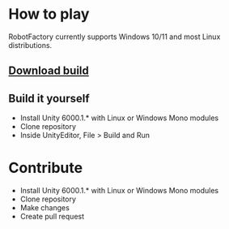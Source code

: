 # How to play
RobotFactory currently supports Windows 10/11 and most Linux distributions.
## [Download build](https://ivannn06.itch.io/robot-factory)
## Build it yourself
* Install Unity 6000.1.* with Linux or Windows Mono modules
* Clone repository
* Inside UnityEditor, File > Build and Run
# Contribute
* Install Unity 6000.1.* with Linux or Windows Mono modules
* Clone repository
* Make changes
* Create pull request
